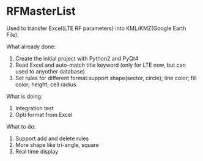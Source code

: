 RFMasterList
============
Used to transfer Excel(LTE RF parameters) into KML/KMZ(Google Earth File).

What already done:
1) Create the initial project with Python2 and PyQt4
2) Read Excel and auto-match title keyword (only for LTE now, but can used to anyother database)
3) Set rules for different format:support shape(sector, circle); line color; fill color; height; cell radius


What is doing:
1) Integration test
2) Opti format from Excel


What to do:
1) Support add and delete rules
2) More shape like tri-angle, square
3) Real time display
